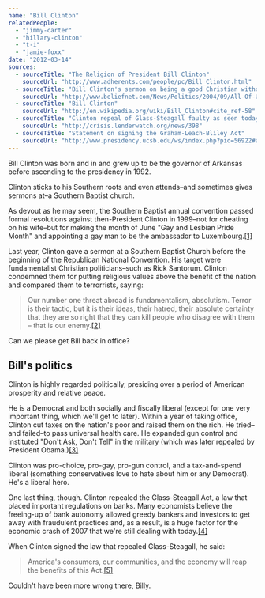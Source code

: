 ```yaml
---
name: "Bill Clinton"
relatedPeople:
  - "jimmy-carter"
  - "hillary-clinton"
  - "t-i"
  - "jamie-foxx"
date: "2012-03-14"
sources:
  - sourceTitle: "The Religion of President Bill Clinton"
    sourceUrl: "http://www.adherents.com/people/pc/Bill_Clinton.html"
  - sourceTitle: "Bill Clinton's sermon on being a good Christian without being a Republican"
    sourceUrl: "http://www.beliefnet.com/News/Politics/2004/09/All-Of-Us-See-Through-The-Glass-Darkly.aspx?p=2"
  - sourceTitle: "Bill Clinton"
    sourceUrl: "http://en.wikipedia.org/wiki/Bill_Clinton#cite_ref-58"
  - sourceTitle: "Clinton repeal of Glass-Steagall faulty as seen today."
    sourceUrl: "http://crisis.lenderwatch.org/news/398"
  - sourceTitle: "Statement on signing the Graham-Leach-Bliley Act"
    sourceUrl: "http://www.presidency.ucsb.edu/ws/index.php?pid=56922#axzz1p16Jvwcm"
---
```


Bill Clinton was born and in and grew up to be the governor of Arkansas before ascending to the presidency in 1992.

Clinton sticks to his Southern roots and even attends–and sometimes gives sermons at–a Southern Baptist church.

As devout as he may seem, the Southern Baptist annual convention passed formal resolutions against then-President Clinton in 1999–not for cheating on his wife–but for making the month of June "Gay and Lesbian Pride Month" and appointing a gay man to be the ambassador to Luxembourg.<a class="source-citation" href="http://www.adherents.com/people/pc/Bill_Clinton.html" title="The Religion of President Bill Clinton">[1]</a>

Last year, Clinton gave a sermon at a Southern Baptist Church before the beginning of the Republican National Convention. His target were fundamentalist Christian politicians–such as Rick Santorum. Clinton condemned them for putting religious values above the benefit of the nation and compared them to terrorrists, saying:

>Our number one threat abroad is fundamentalism, absolutism. Terror is their tactic, but it is their ideas, their hatred, their absolute certainty that they are so right that they can kill people who disagree with them – that is our enemy.<a class="source-citation" href="http://www.beliefnet.com/News/Politics/2004/09/All-Of-Us-See-Through-The-Glass-Darkly.aspx?p=2" title="Bill Clinton&apos;s sermon on being a good Christian without being a Republican">[2]</a>

Can we please get Bill back in office?


## Bill's politics

Clinton is highly regarded politically, presiding over a period of American prosperity and relative peace.

He is a Democrat and both socially and fiscally liberal (except for one very important thing, which we'll get to later). Within a year of taking office, Clinton cut taxes on the nation's poor and raised them on the rich. He tried–and failed–to pass universal health care. He expanded gun control and instituted "Don't Ask, Don't Tell" in the military (which was later repealed by President Obama.)<a class="source-citation" href="http://en.wikipedia.org/wiki/Bill_Clinton#cite_ref-58" title="Bill Clinton">[3]</a>

Clinton was pro-choice, pro-gay, pro-gun control, and a tax-and-spend liberal (something conservatives love to hate about him or any Democrat). He's a liberal hero.

One last thing, though. Clinton repealed the Glass-Steagall Act, a law that placed important regulations on banks. Many economists believe the freeing-up of bank autonomy allowed greedy bankers and investors to get away with fraudulent practices and, as a result, is a huge factor for the economic crash of 2007 that we're still dealing with today.<a class="source-citation" href="http://crisis.lenderwatch.org/news/398" title="Clinton repeal of Glass-Steagall faulty as seen today.">[4]</a>

When Clinton signed the law that repealed Glass-Steagall, he said:

>America's consumers, our communities, and the economy will reap the benefits of this Act.<a class="source-citation" href="http://www.presidency.ucsb.edu/ws/index.php?pid=56922#axzz1p16Jvwcm" title="Statement on signing the Graham-Leach-Bliley Act">[5]</a>

Couldn't have been more wrong there, Billy.